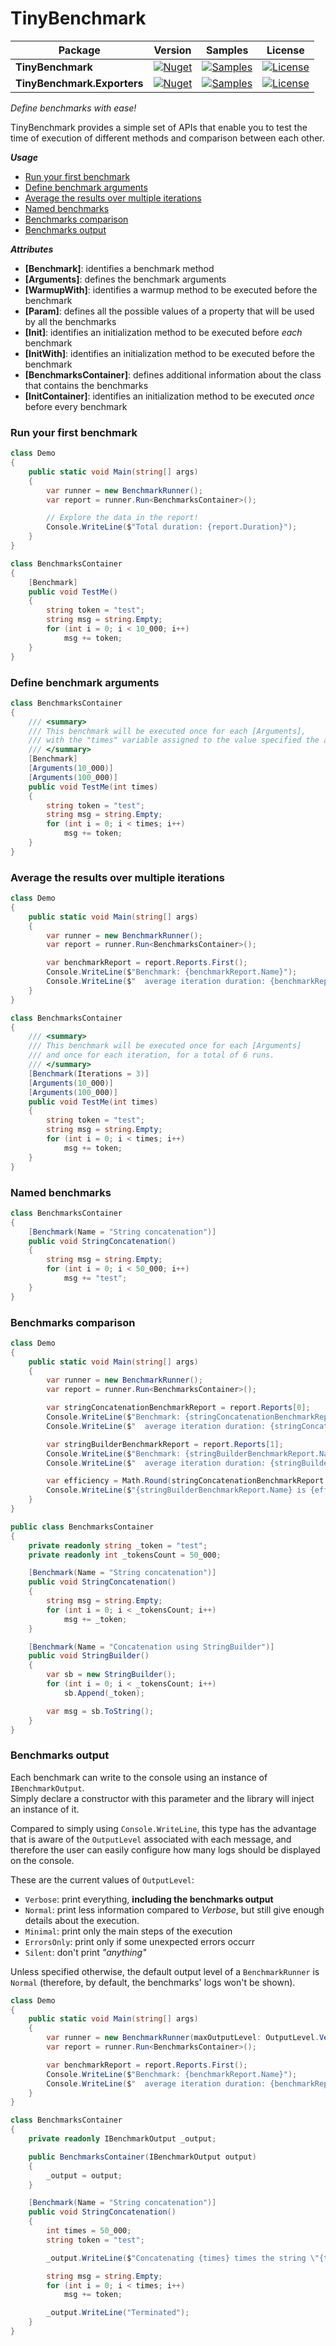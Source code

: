 # TinyBenchmark

| Package                     | Version                                                                                                                                   | Samples                                                                                                                                                                     | License                                                                                                                                                   |
|-----------------------------|-------------------------------------------------------------------------------------------------------------------------------------------|-----------------------------------------------------------------------------------------------------------------------------------------------------------------------------|-----------------------------------------------------------------------------------------------------------------------------------------------------------|
| **TinyBenchmark**           | [![Nuget](https://img.shields.io/nuget/v/TinyBenchmark.svg?logo=nuget)](https://www.nuget.org/packages/TinyBenchmark)                     | [![Samples](https://img.shields.io/badge/samples-12-brightgreen.svg)](https://github.com/tommasobertoni/TinyBenchmark/tree/master/samples/TinyBenchmark.Samples/Benchmarks) | [![License](https://img.shields.io/github/license/tommasobertoni/TinyBenchmark.svg)](https://github.com/tommasobertoni/TinyBenchmark/blob/master/LICENSE) |
| **TinyBenchmark.Exporters** | [![Nuget](https://img.shields.io/nuget/v/TinyBenchmark.Exporters.svg?logo=nuget)](https://www.nuget.org/packages/TinyBenchmark.Exporters) |  [![Samples](https://img.shields.io/badge/samples-0-brightgreen.svg)](https://github.com/tommasobertoni/TinyBenchmark/tree/master/samples/TinyBenchmark.Exporters.Samples)  | [![License](https://img.shields.io/github/license/tommasobertoni/TinyBenchmark.svg)](https://github.com/tommasobertoni/TinyBenchmark/blob/master/LICENSE) |

_Define benchmarks with ease!_

TinyBenchmark provides a simple set of APIs that enable you to test the time of execution of
different methods and comparison between each other.

_**Usage**_
  - [Run your first benchmark](#run-your-first-benchmark)
  - [Define benchmark arguments](#define-benchmark-arguments)
  - [Average the results over multiple iterations](#average-the-results-over-multiple-iterations)
  - [Named benchmarks](#named-benchmarks)
  - [Benchmarks comparison](#benchmarks-comparison)
  - [Benchmarks output](#benchmarks-output)
  
_**Attributes**_
  - **[Benchmark]**: identifies a benchmark method
  - **[Arguments]**: defines the benchmark arguments
  - **[WarmupWith]**: identifies a warmup method to be executed before the benchmark
  - **[Param]**: defines all the possible values of a property that will be used by all the benchmarks
  - **[Init]**: identifies an initialization method to be executed before _each_ benchmark
  - **[InitWith]**: identifies an initialization method to be executed before the benchmark
  - **[BenchmarksContainer]**: defines additional information about the class that contains the benchmarks
  - **[InitContainer]**: identifies an initialization method to be executed _once_ before every benchmark
  
### Run your first benchmark

```csharp
class Demo
{
    public static void Main(string[] args)
    {
        var runner = new BenchmarkRunner();
        var report = runner.Run<BenchmarksContainer>();

        // Explore the data in the report!
        Console.WriteLine($"Total duration: {report.Duration}");
    }
}

class BenchmarksContainer
{
    [Benchmark]
    public void TestMe()
    {
        string token = "test";
        string msg = string.Empty;
        for (int i = 0; i < 10_000; i++)
            msg += token;
    }
}
```

### Define benchmark arguments
```csharp
class BenchmarksContainer
{
    /// <summary>
    /// This benchmark will be executed once for each [Arguments],
    /// with the "times" variable assigned to the value specified the attribute.
    /// </summary>
    [Benchmark]
    [Arguments(10_000)]
    [Arguments(100_000)]
    public void TestMe(int times)
    {
        string token = "test";
        string msg = string.Empty;
        for (int i = 0; i < times; i++)
            msg += token;
    }
}
```

### Average the results over multiple iterations
```csharp
class Demo
{
    public static void Main(string[] args)
    {
        var runner = new BenchmarkRunner();
        var report = runner.Run<BenchmarksContainer>();

        var benchmarkReport = report.Reports.First();
        Console.WriteLine($"Benchmark: {benchmarkReport.Name}");
        Console.WriteLine($"  average iteration duration: {benchmarkReport.AvgIterationDuration}");
    }
}

class BenchmarksContainer
{
    /// <summary>
    /// This benchmark will be executed once for each [Arguments]
    /// and once for each iteration, for a total of 6 runs.
    /// </summary>
    [Benchmark(Iterations = 3)]
    [Arguments(10_000)]
    [Arguments(100_000)]
    public void TestMe(int times)
    {
        string token = "test";
        string msg = string.Empty;
        for (int i = 0; i < times; i++)
            msg += token;
    }
}
```

### Named benchmarks
```csharp
class BenchmarksContainer
{
    [Benchmark(Name = "String concatenation")]
    public void StringConcatenation()
    {
        string msg = string.Empty;
        for (int i = 0; i < 50_000; i++)
            msg += "test";
    }
}
```

### Benchmarks comparison
```csharp
class Demo
{
    public static void Main(string[] args)
    {
        var runner = new BenchmarkRunner();
        var report = runner.Run<BenchmarksContainer>();

        var stringConcatenationBenchmarkReport = report.Reports[0];
        Console.WriteLine($"Benchmark: {stringConcatenationBenchmarkReport.Name}");
        Console.WriteLine($"  average iteration duration: {stringConcatenationBenchmarkReport.AvgIterationDuration}");

        var stringBuilderBenchmarkReport = report.Reports[1];
        Console.WriteLine($"Benchmark: {stringBuilderBenchmarkReport.Name}");
        Console.WriteLine($"  average iteration duration: {stringBuilderBenchmarkReport.AvgIterationDuration}");

        var efficiency = Math.Round(stringConcatenationBenchmarkReport.AvgIterationDuration / stringBuilderBenchmarkReport.AvgIterationDuration, 1);
        Console.WriteLine($"{stringBuilderBenchmarkReport.Name} is {efficiency} times faster than {stringConcatenationBenchmarkReport.Name}!");
    }
}

public class BenchmarksContainer
{
    private readonly string _token = "test";
    private readonly int _tokensCount = 50_000;

    [Benchmark(Name = "String concatenation")]
    public void StringConcatenation()
    {
        string msg = string.Empty;
        for (int i = 0; i < _tokensCount; i++)
            msg += _token;
    }

    [Benchmark(Name = "Concatenation using StringBuilder")]
    public void StringBuilder()
    {
        var sb = new StringBuilder();
        for (int i = 0; i < _tokensCount; i++)
            sb.Append(_token);

        var msg = sb.ToString();
    }
}
```

### Benchmarks output
Each benchmark can write to the console using an instance of `IBenchmarkOutput`.
<br />
Simply declare a constructor with this parameter and the library will inject an instance of it.

Compared to simply using `Console.WriteLine`, this type has the advantage that is aware of the `OutputLevel`
associated with each message, and therefore the user can easily configure how many logs should be displayed on the console.

These are the current values of `OutputLevel`:
- `Verbose`: print everything, **including the benchmarks output**
- `Normal`: print less information compared to _Verbose_, but still give enough details about the execution.
- `Minimal`: print only the main steps of the execution
- `ErrorsOnly`: print only if some unexpected errors occurr
- `Silent`: don't print _"anything"_

Unless specified otherwise, the default output level of a `BenchmarkRunner` is `Normal`
(therefore, by default, the benchmarks' logs won't be shown).

```csharp
class Demo
{
    public static void Main(string[] args)
    {
        var runner = new BenchmarkRunner(maxOutputLevel: OutputLevel.Verbose);
        var report = runner.Run<BenchmarksContainer>();

        var benchmarkReport = report.Reports.First();
        Console.WriteLine($"Benchmark: {benchmarkReport.Name}");
        Console.WriteLine($"  average iteration duration: {benchmarkReport.AvgIterationDuration}");
    }
}

class BenchmarksContainer
{
    private readonly IBenchmarkOutput _output;

    public BenchmarksContainer(IBenchmarkOutput output)
    {
        _output = output;
    }

    [Benchmark(Name = "String concatenation")]
    public void StringConcatenation()
    {
        int times = 50_000;
        string token = "test";

        _output.WriteLine($"Concatenating {times} times the string \"{token}\"");

        string msg = string.Empty;
        for (int i = 0; i < times; i++)
            msg += token;

        _output.WriteLine("Terminated");
    }
}
```
